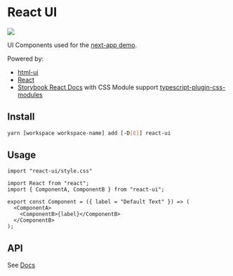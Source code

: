 # React UI

[<img src="https://codecov.io/gh/psychobolt/vite-storybook-boilerplate/branch/main/graph/badge.svg?flag=react-ui">](https://codecov.io/gh/psychobolt/vite-storybook-boilerplate/tree/main/packages/react-ui)

UI Components used for the [next-app demo](https://github.com/psychobolt/vite-storybook-boilerplate/tree/main/apps/next-app).

Powered by:

- [html-ui](https://github.com/psychobolt/vite-storybook-boilerplate/tree/main/packages/html-ui)
- [React](https://react.dev)
- [Storybook React Docs](https://storybook.js.org/docs/react/writing-docs/introduction) with CSS Module support [typescript-plugin-css-modules](https://github.com/mrmckeb/typescript-plugin-css-modules)

## Install

```sh
yarn [workspace workspace-name] add [-D[E]] react-ui
```

## Usage

```JSX
import "react-ui/style.css"

import React from "react";
import { ComponentA, ComponentB } from "react-ui";

export const Component = ({ label = "Default Text" }) => (
  <ComponentA>
    <ComponentB>{label}</ComponentB>
  </ComponentB>
);
```

## API

See [Docs](https://main--642f33339c5eee1cdf95b318.chromatic.com/?path=/docs/readme--docs)
